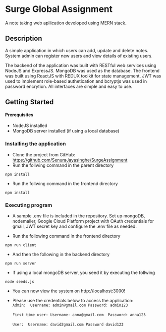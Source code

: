 # Surge Global Assignment

A note taking web apllication developed using MERN stack. 

## Description

A simple application in which users can add, update and delete notes. System admin can register new users and view details of existing users.

The backend of the application was built with RESTful web services using NodeJS and ExpressJS. MongoDB was used as the database. 
The frontend was built using ReactJS with REDUX toolkit for state management. JWT was used to implement role-based authetication and
bcryptjs was used in password encrytion. 
All interfaces are simple and easy to use. 


## Getting Started

#### Prerequisites
* NodeJS installed
* MongoDB server installed (if using a local database)

### Installing the application

* Clone the project from GitHub: https://github.com/SenuraJayasinghe/SurgeAssignment
* Run the follwing command in the parent directory
```
npm install
```

* Run the follwing command in the frontend directory
```
npm install
```

### Executing program

* A sample .env file is included in the repository. Set up mongoDB, nodemailer, Google Cloud Platform project with OAuth credentials for gmail, JWT secret key and configure the .env file as needed.

* Run the following command in the frontend directory 
```
npm run client
```
* And then the following in the backend directory
```
npm run server
```
* If using a local mongoDB server, you seed it by executing the follwing
```
node seeds.js
```

* You can now view the system on http://localhost:3000!

* Please use the credentials below to access the application:
<br>`Admin:  Username: admin@gmail.com Password: admin123`</br>
<br>`First time user: Username: anna@gmail.com  Password: anna123`</br>
<br>`User:  Username: david2gmail.com Password david123`</br>
